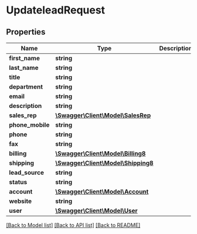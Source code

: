 # UpdateleadRequest

## Properties
Name | Type | Description | Notes
------------ | ------------- | ------------- | -------------
**first_name** | **string** |  | 
**last_name** | **string** |  | 
**title** | **string** |  | 
**department** | **string** |  | 
**email** | **string** |  | 
**description** | **string** |  | 
**sales_rep** | [**\Swagger\Client\Model\SalesRep**](SalesRep.md) |  | 
**phone_mobile** | **string** |  | 
**phone** | **string** |  | 
**fax** | **string** |  | 
**billing** | [**\Swagger\Client\Model\Billing8**](Billing8.md) |  | 
**shipping** | [**\Swagger\Client\Model\Shipping8**](Shipping8.md) |  | 
**lead_source** | **string** |  | 
**status** | **string** |  | 
**account** | [**\Swagger\Client\Model\Account**](Account.md) |  | 
**website** | **string** |  | 
**user** | [**\Swagger\Client\Model\User**](User.md) |  | 

[[Back to Model list]](../../README.md#documentation-for-models) [[Back to API list]](../../README.md#documentation-for-api-endpoints) [[Back to README]](../../README.md)

